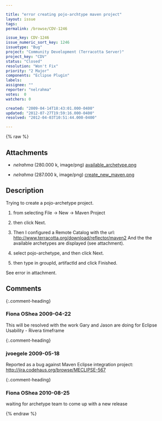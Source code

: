 ```yaml
---

title: "error creating pojo-archtype maven project"
layout: issue
tags: 
permalink: /browse/CDV-1246

issue_key: CDV-1246
issue_numeric_sort_key: 1246
issuetype: "Bug"
project: "Community Development (Terracotta Server)"
project_key: "CDV"
status: "Closed"
resolution: "Won't Fix"
priority: "2 Major"
components: "Eclipse Plugin"
labels: 
assignee: ""
reporter: "nelrahma"
votes:  0
watchers: 0

created: "2009-04-14T18:43:01.000-0400"
updated: "2012-07-27T19:59:16.000-0400"
resolved: "2012-04-03T10:51:44.000-0400"

---
```




{% raw %}


## Attachments

* <em>nelrahma</em> (280.000 k, image/png) [available_archetype.png](/attachments/CDV/CDV-1246/available_archetype.png)

* <em>nelrahma</em> (287.000 k, image/png) [create_new_maven.png](/attachments/CDV/CDV-1246/create_new_maven.png)




## Description

<div markdown="1" class="description">

Trying to create a pojo-archetype project. 

1. from selecting File -> New -> Maven Project
2. then click Next.
3. Then I configured a Remote Catalog with the url: http://www.terracotta.org/download/reflector/maven2
     And the the available archetypes are displayed (see attachment).

4. select pojo-archetype, and then click Next.
5. then type in groupId, artifactId and click Finished.

See error in attachment.


</div>

## Comments


{:.comment-heading}
### **Fiona OShea** <span class="date">2009-04-22</span>

<div markdown="1" class="comment">

This will be resolved with the work Gary and Jason are doing for Eclipse Usability - Rivera timeframe

</div>


{:.comment-heading}
### **jvoegele** <span class="date">2009-05-18</span>

<div markdown="1" class="comment">

Reported as a bug against Maven Eclipse integration project: http://jira.codehaus.org/browse/MECLIPSE-567

</div>


{:.comment-heading}
### **Fiona OShea** <span class="date">2010-08-25</span>

<div markdown="1" class="comment">

waiting for archetype team to come up with a new release

</div>



{% endraw %}

